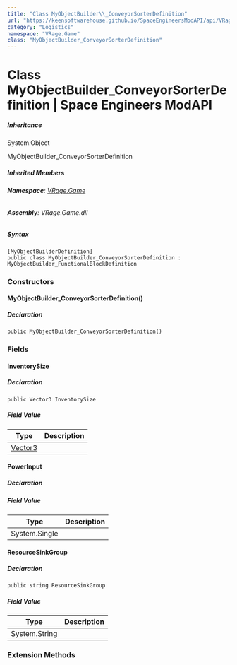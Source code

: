 ```yaml
---
title: "Class MyObjectBuilder\\_ConveyorSorterDefinition"
url: "https://keensoftwarehouse.github.io/SpaceEngineersModAPI/api/VRage.Game.MyObjectBuilder_ConveyorSorterDefinition.html"
category: "Logistics"
namespace: "VRage.Game"
class: "MyObjectBuilder_ConveyorSorterDefinition"
---
```


# Class MyObjectBuilder\_ConveyorSorterDefinition | Space Engineers ModAPI

##### Inheritance

System.Object

MyObjectBuilder\_ConveyorSorterDefinition

##### Inherited Members

###### **Namespace**: [VRage.Game](https://keensoftwarehouse.github.io/SpaceEngineersModAPI/api/VRage.Game.html)

###### **Assembly**: VRage.Game.dll

##### Syntax

```
[MyObjectBuilderDefinition]
public class MyObjectBuilder_ConveyorSorterDefinition : MyObjectBuilder_FunctionalBlockDefinition
```

### Constructors

#### MyObjectBuilder\_ConveyorSorterDefinition()

##### Declaration

```
public MyObjectBuilder_ConveyorSorterDefinition()
```

### Fields

#### InventorySize

##### Declaration

```
public Vector3 InventorySize
```

##### Field Value

| Type | Description |
| --- | --- |
| [Vector3](https://keensoftwarehouse.github.io/SpaceEngineersModAPI/api/VRageMath.Vector3.html) |     |

#### PowerInput

##### Declaration

##### Field Value

| Type | Description |
| --- | --- |
| System.Single |     |

#### ResourceSinkGroup

##### Declaration

```
public string ResourceSinkGroup
```

##### Field Value

| Type | Description |
| --- | --- |
| System.String |     |

### Extension Methods